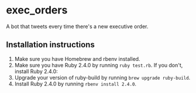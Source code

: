 # exec_orders

A bot that tweets every time there's a new executive order.

## Installation instructions

1. Make sure you have Homebrew and rbenv installed.
1. Make sure you have Ruby 2.4.0 by running `ruby test.rb`. If you don't, install Ruby 2.4.0:
  1. Upgrade your version of ruby-build by running `brew upgrade ruby-build`.
  1. Install Ruby 2.4.0 by running `rbenv install 2.4.0`.

